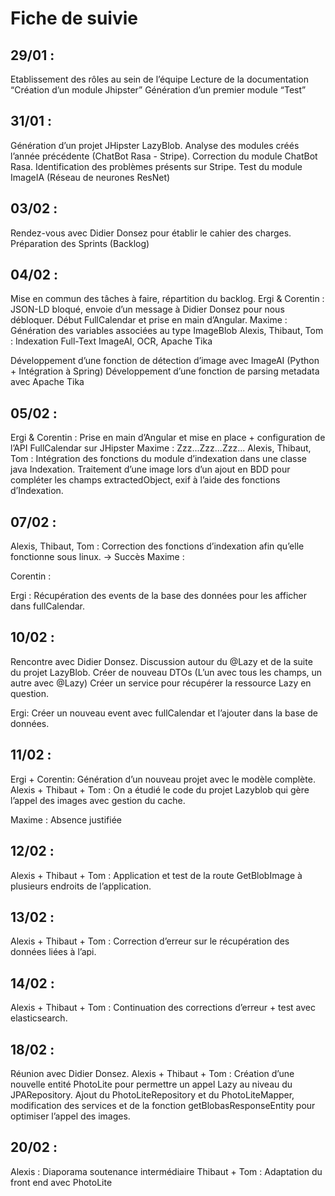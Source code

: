 # Fiche de suivie

## 29/01 : 
Etablissement des rôles au sein de l’équipe
Lecture de la documentation “Création d’un module Jhipster” 
Génération d’un premier module “Test”


## 31/01 :
Génération d’un projet JHipster LazyBlob.
Analyse des modules créés l’année précédente (ChatBot Rasa - Stripe).
Correction du module ChatBot Rasa.
Identification des problèmes présents sur Stripe.
Test du module ImageIA (Réseau de neurones ResNet)

## 03/02 :
Rendez-vous avec Didier Donsez pour établir le cahier des charges.
Préparation des Sprints (Backlog)

## 04/02 : 
Mise en commun des tâches à faire, répartition du backlog.
Ergi & Corentin : JSON-LD bloqué, envoie d’un message à Didier Donsez pour nous débloquer. Début FullCalendar et prise en main d’Angular.
Maxime : Génération des variables associées au type ImageBlob
Alexis, Thibaut, Tom : Indexation Full-Text ImageAI, OCR, Apache Tika

Développement d’une fonction de détection d’image avec ImageAI (Python + Intégration à Spring)
Développement d’une fonction de parsing metadata avec Apache Tika


## 05/02 : 
Ergi & Corentin : Prise en main d’Angular et mise en place + configuration de l’API FullCalendar sur JHipster
Maxime : Zzz...Zzz...Zzz...
Alexis, Thibaut, Tom : Intégration des fonctions du module d’indexation dans une classe java Indexation. 
Traitement d’une image lors d’un ajout en BDD pour compléter les champs extractedObject, exif à l’aide des fonctions d’Indexation.



## 07/02 :
 Alexis, Thibaut, Tom : Correction des fonctions d’indexation afin qu’elle fonctionne sous linux. -> Succès
 Maxime : 

 Corentin : 

Ergi : Récupération des events de la base des données pour les afficher dans fullCalendar.

## 10/02 :
Rencontre avec Didier Donsez. Discussion autour du @Lazy et de la suite du projet LazyBlob.
Créer de nouveau DTOs (L’un avec tous les champs, un autre avec @Lazy)
Créer un service pour récupérer la ressource Lazy en question.

Ergi: Créer un nouveau event avec fullCalendar et l’ajouter dans la base de données.
 
## 11/02 :
Ergi + Corentin: Génération d’un nouveau projet avec le modèle complète.
Alexis + Thibaut + Tom : On a étudié le code du projet Lazyblob qui gère l’appel des images avec gestion du cache.

Maxime : Absence justifiée

## 12/02 : 
Alexis + Thibaut + Tom : Application et test de la route GetBlobImage à plusieurs endroits de l’application.

## 13/02 :
 Alexis + Thibaut + Tom : Correction d’erreur sur le récupération des données liées à l’api.

## 14/02 :
Alexis + Thibaut + Tom : Continuation des corrections d’erreur + test avec elasticsearch.

## 18/02 :
Réunion avec Didier Donsez.
Alexis + Thibaut + Tom : Création d’une nouvelle entité PhotoLite pour permettre un appel Lazy au niveau du JPARepository.
Ajout du PhotoLiteRepository et du PhotoLiteMapper, modification des services et de la fonction getBlobasResponseEntity pour optimiser l’appel des images. 


## 20/02 :
Alexis : Diaporama soutenance intermédiaire
Thibaut + Tom : Adaptation du front end avec PhotoLite
